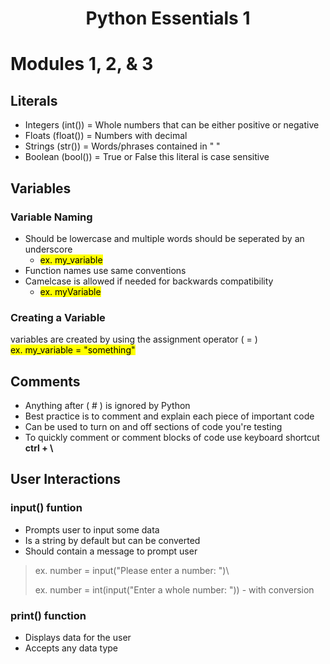 <!-- <style>
mark{
    background:blue;
    color:white;
}
</style> -->

#  <center> Python Essentials 1 </center>
# Modules 1, 2, & 3

## Literals
 
  - Integers (int()) = Whole numbers that can be either positive or negative
  - Floats (float()) = Numbers with decimal
  - Strings (str()) = Words/phrases contained in " "
  - Boolean (bool()) = True or False this literal is case sensitive

## Variables

### Variable Naming

- Should be lowercase and multiple words should be seperated by an underscore
  - <mark> ex. my_variable </mark>
- Function names use same conventions
- Camelcase is allowed if needed for backwards compatibility 
  - <mark> ex. myVariable </mark>

### Creating a Variable

variables are created by using the assignment operator ( = )\
<mark> ex. my_variable = "something"</mark>

## Comments

- Anything after ( # ) is ignored by Python
- Best practice is to comment and explain each piece of important code
- Can be used to turn on and off sections of code you're testing
- To quickly comment or comment blocks of code use keyboard shortcut <strong> ctrl + \ </strong>

## User Interactions

### input() funtion

- Prompts user to input some data 
- Is a string by default but can be converted
- Should contain a message to prompt user
> ex. number = input("Please enter a number: ")\
> 
> ex. number = int(input("Enter a whole number: ")) - with conversion

### print() function

- Displays data for the user
- Accepts any data type
